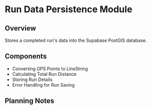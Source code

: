 # Run Data Persistence Module

## Overview

Stores a completed run's data into the Supabase PostGIS database.

## Components

- Converting GPS Points to LineString
- Calculating Total Run Distance
- Storing Run Details
- Error Handling for Run Saving

## Planning Notes
